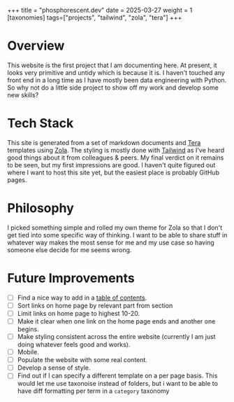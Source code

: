 +++
title = "phosphorescent.dev"
date = 2025-03-27
weight = 1
[taxonomies]
tags=["projects", "tailwind", "zola", "tera"]
+++

# Overview
This website is the first project that I am documenting here. At present, it looks very primitive and untidy which is because it is. I haven't touched any front end in a long time as I have mostly been data engineering with Python. So why not do a little side project to show off my work and develop some new skills?

# Tech Stack
This site is generated from a set of markdown documents and [Tera](https://keats.github.io/tera) templates using [Zola](https://www.getzola.org/). The styling is mostly done with [Tailwind](https://tailwindcss.com/) as I've heard good things about it from colleagues & peers. My final verdict on it remains to be seen, but my first impressions are good. I haven't quite figured out where I want to host this site yet, but the easiest place is probably GitHub pages.

# Philosophy
I picked something simple and rolled my own theme for Zola so that I don't get tied into some specific way of thinking. I want to be able to share stuff in whatever way makes the most sense for me and my use case so having someone else decide for me seems wrong.

# Future Improvements
- [ ] Find a nice way to add in a [table of contents](https://www.getzola.org/documentation/content/table-of-contents/).
- [ ] Sort links on home page by relevant part from section
- [ ] Limit links on home page to highest 10-20.
- [ ] Make it clear when one link on the home page ends and another one begins.
- [ ] Make styling consistent across the entire website (currently I am just doing whatever feels good and works).
- [ ] Mobile.
- [ ] Populate the website with some real content.
- [ ] Develop a sense of style.
- [ ] Find out if I can specify a different template on a per page basis. This would let me use taxonoise instead of folders, but i want to be able to have diff formatting per term in a `category` taxonomy
